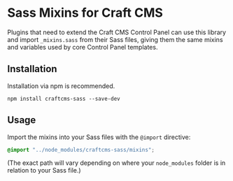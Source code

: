 # Sass Mixins for Craft CMS

Plugins that need to extend the Craft CMS Control Panel can use this library and import `_mixins.sass` from their Sass files, giving them the same mixins and variables used by core Control Panel templates.

## Installation

Installation via npm is recommended.

    npm install craftcms-sass --save-dev

## Usage

Import the mixins into your Sass files with the `@import` directive:

```scss
@import "../node_modules/craftcms-sass/mixins";
```

(The exact path will vary depending on where your `node_modules` folder is in relation to your Sass file.)
